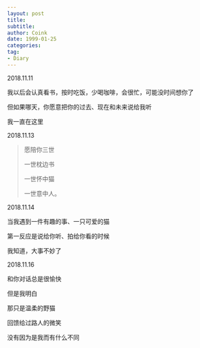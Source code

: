 ```yaml
---
layout: post
title:  
subtitle: 
author: Coink
date: 1999-01-25
categories:
tag:
- Diary
---
```




2018.11.11

我以后会认真看书，按时吃饭，少喝咖啡，会很忙，可能没时间想你了

但如果哪天，你愿意把你的过去、现在和未来说给我听

我一直在这里



2018.11.13

> 愿陪你三世
>
> 一世枕边书
>
> 一世怀中猫
>
> 一世意中人。



2018.11.14

当我遇到一件有趣的事、一只可爱的猫

第一反应是说给你听、拍给你看的时候

我知道，大事不妙了



2018.11.16

和你对话总是很愉快

但是我明白

那只是温柔的野猫

回馈给过路人的微笑

没有因为是我而有什么不同

